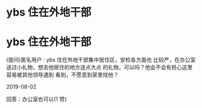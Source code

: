 # ybs 住在外地干部

# ybs 住在外地干部

(提问)匿名用户 : ybs 住在外地干部集中居住区，安检各方面也 比较严，在办公室送过小礼物，想去他居住的地方送点大点 的礼物，可以吗？他会不会有担心这里容易被其他领导遇到 看到，不愿意到家里找他？

2019-08-02

回答：办公室也可以(1 赞)